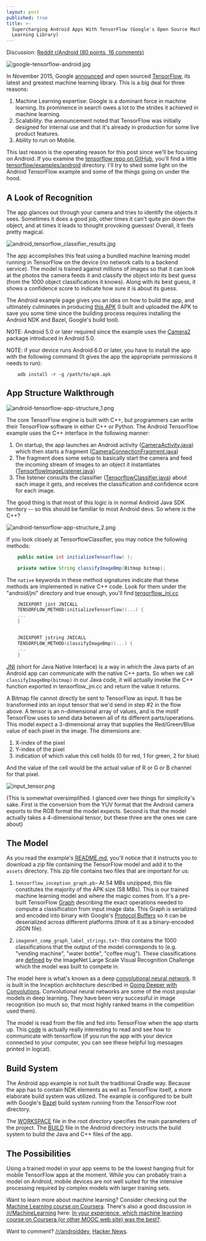 ```yaml
---
layout: post
published: true
title: >-
  Supercharging Android Apps With TensorFlow (Google's Open Source Machine
  Learning Library)
---
```


<span class="discussion">Discussion:
<a href="https://www.reddit.com/r/androiddev/comments/3zpkb6/supercharging_android_apps_with_tensorflow/" class="">Reddit r/Android (80 points, 16 comments)</a>
</span>

![google-tensorflow-android.jpg]({{site.baseurl}}/images/google-tensorflow-android.jpg)

In November 2015, Google [announced](https://googleblog.blogspot.com/2015/11/tensorflow-smarter-machine-learning-for.html) and open sourced [TensorFlow](https://www.tensorflow.org/), its latest and greatest machine learning library. This is a big deal for three reasons:

1. Machine Learning expertise: Google is a dominant force in machine learning. Its prominence in search owes a lot to the strides it achieved in machine learning.
2. Scalability: the announcement noted that TensorFlow was initially designed for internal use and that it's already in production for some live product features.
3. Ability to run on Mobile.

This last reason is the operating reason for this post since we'll be focusing on Android. If you examine the [tensorflow repo on GitHub](https://github.com/tensorflow/tensorflow), you'll find a little [tensorflow/examples/android](https://github.com/tensorflow/tensorflow/tree/master/tensorflow/examples/android) directory. I'll try to shed some light on the Android TensorFlow example and some of the things going on under the hood.

<!--more-->

## A Look of Recognition

The app glances out through your camera and tries to identify the objects it sees. Sometimes it does a good job, other times it can't quite pin down the object, and at times it leads to thought provoking guesses! Overall, it feels pretty magical.

![android_tensorflow_classifier_results.jpg]({{site.baseurl}}/images/android_tensorflow_classifier_results.jpg)

The app accomplishes this feat using a bundled machine learning model running in TensorFlow on the device (no network calls to a backend service). The model is trained against millions of images so that it can look at the photos the camera feeds it and classify the object into its best guess (from the 1000 object classifications it knows). Along with its best guess, it shows a confidence score to indicate how sure it is about its guess.

The Android example page gives you an idea on how to build the app, and ultimately culminates in producing [this APK](https://s3.amazonaws.com/jalammar.github.io/tensorflow_demo.apk) (I built and uploaded the APK to save you some time since the building process requires installing the Android NDK and Bazel, Google's build tool).

NOTE: Android 5.0 or later required since the example uses the [Camera2](android.hardware.camera2) package introduced in Android 5.0.

NOTE: if your device runs Android 6.0 or later, you have to install the app with the following command (It gives the app the appropriate permissions it needs to run):

```
	adb install -r -g /path/to/apk.apk
```

## App Structure Walkthrough

![android-tensorflow-app-structure_1.png]({{site.baseurl}}/images/android-tensorflow-app-structure_1.png)

The core TensorFlow engine is built with C++, but programmers can write their TensorFlow software in either C++ or Python. The Android TensorFlow example uses the C++ interface in the following manner:

1. On startup, the app launches an Android activity ([CameraActivity.java](https://github.com/tensorflow/tensorflow/blob/master/tensorflow/examples/android/src/org/tensorflow/demo/CameraActivity.java)) which then starts a fragment ([CameraConnectionFragment.java](https://github.com/tensorflow/tensorflow/blob/master/tensorflow/examples/android/src/org/tensorflow/demo/CameraConnectionFragment.java))
2. The fragment does some setup to basically start the camera and feed the incoming stream of images to an object it instantiates ([TensorflowImageListener.java](https://github.com/tensorflow/tensorflow/blob/master/tensorflow/examples/android/src/org/tensorflow/demo/TensorflowImageListener.java))
3. The listener consults the classifier ([TensorflowClassifier.java](https://github.com/tensorflow/tensorflow/blob/master/tensorflow/examples/android/src/org/tensorflow/demo/TensorflowClassifier.java)) about each image it gets, and receives the classification and confidence score for each image.

The good thing is that most of this logic is in normal Android Java SDK territory -- so this should be familiar to most Android devs. So where is the C++?

![android-tensorflow-app-structure_2.png]({{site.baseurl}}/images/android-tensorflow-app-structure_2.png)

If you look closely at TensorflowClassifier, you may notice the following methods:

```java
	public native int initializeTensorflow( );

	private native String classifyImageBmp(Bitmap bitmap);
```

The `native` keywords in these method signatures indicate that these methods are implemented in native C++ code. Look for them under the "android/jni" directory and true enough, you'll find [tensorflow_jni.cc](https://github.com/tensorflow/tensorflow/blob/master/tensorflow/examples/android/jni/tensorflow_jni.cc)

```c++
	JNIEXPORT jint JNICALL
	TENSORFLOW_METHOD(initializeTensorflow)(...) {
    ...
    }


	JNIEXPORT jstring JNICALL
	TENSORFLOW_METHOD(classifyImageBmp)(...) {
    ...
    }
```

[JNI](https://developer.android.com/training/articles/perf-jni.html) (short for Java Native Interface) is a way in which the Java parts of an Android app can communicate with the native C++ parts. So when we call `classifyImageBmp(bitmap)` in our Java code, it will actually invoke the C++ function exported in tensorflow_jni.cc and return the value it returns.

A Bitmap file cannot directly be sent to TensorFlow as input. It has be transformed into an input tensor that we'd send in step #2 in the flow above. A tensor is an n-dimensional array of values, and is the motif TensorFlow uses to send data between all of its different parts/operations. This model expect a 3-dimensional array that supplies the Red/Green/Blue value of each pixel in the image. The dimensions are:

1. X-index of the pixel
2. Y-index of the pixel
3. indication of which value this cell holds (0 for red, 1 for green, 2 for blue)

And the value of the cell would be the actual value of R or G or B channel for that pixel.

![input_tensor.png]({{site.baseurl}}/images/input_tensor.png)

(This is somewhat oversimplified. I glanced over two things for simplicity's sake. First is the conversion from the YUV format that the Android camera exports to the RGB format the model expects. Second is that the model actually takes a 4-dimensional tensor, but these three are the ones we care about)

## The Model

As you read the example's [README.md](https://github.com/tensorflow/tensorflow/tree/master/tensorflow/examples/android), you'll notice that it instructs you to download a zip file containing the TensorFlow model and add it to the `assets` directory. This zip file contains two files that are important for us:

1. `tensorflow_inception_graph.pb`- At 54 MBs unzipped, this file constitutes the majority of the APK size (58 MBs). This is our trained machine learning model and where the magic comes from. It's a pre-built TensorFlow [Graph](https://www.tensorflow.org/versions/master/api_docs/python/framework.html#Graph) describing the exact operations needed to compute a classification from input image data. This Graph is serialized and encoded into binary with Google's [Protocol Buffers](https://developers.google.com/protocol-buffers/?hl=en) so it can be deserialized across different platforms (think of it as a binary-encoded JSON file).

2. `imagenet_comp_graph_label_strings.txt`- this contains the 1000 classifications that the output of the model corresponds to (e.g. "vending machine", "water bottle", "coffee mug"). These classifications are [defined](http://image-net.org/challenges/LSVRC/2014/browse-synsets) by the ImageNet Large Scale Visual Recognition Challenge which the model was built to compete in.

The model here is what's known as a deep [convolutional neural network](https://youtu.be/bEUX_56Lojc?t=2m53s). It is built in the Inception architecture described in [Going Deeper with Convolutions](http://www.cv-foundation.org/openaccess/content_cvpr_2015/papers/Szegedy_Going_Deeper_With_2015_CVPR_paper.pdf). Convolutional neural networks are some of the most popular models in deep learning. They have been very successful in image recognition (so much so, that most highly ranked teams in the competition used them).

The model is read from the file and fed into TensorFlow when the app starts up. This [code](https://github.com/tensorflow/tensorflow/blob/master/tensorflow/examples/android/jni/tensorflow_jni.cc#L50) is actually really interesting to read and see how to communicate with tensorflow (if you run the app with your device connected to your computer, you can see these helpful log messages printed in logcat).

## Build System

The Android app example is not built the traditional Gradle way. Because the app has to contain NDK elements as well as TensorFlow itself, a more elaborate build system was utilized. The example is configured to be built with Google's [Bazel](http://bazel.io/) build system running from the TensorFlow root directory.

The [WORKSPACE](https://github.com/tensorflow/tensorflow/blob/master/WORKSPACE) file in the root directory specifies the main parameters of the project. The [BUILD](https://github.com/tensorflow/tensorflow/blob/master/tensorflow/examples/android/BUILD) file in the Android directory instructs the build system to build the Java and C++ files of the app.

## The Possibilities

Using a trained model in your app seems to be the lowest hanging fruit for mobile TensorFlow apps at the moment. While you can probably train a model on Android, mobile devices are not well suited for the intensive processing required by complex models with larger training sets.

Want to learn more about machine learning? Consider checking out the [Machine Learning course on Coursera](https://www.coursera.org/learn/machine-learning/). There's also a good discussion in [/r/MachineLearning](https://www.reddit.com/r/MachineLearning/) here: [In your experience, which machine learning course on Coursera (or other MOOC web site) was the best?](https://www.reddit.com/r/MachineLearning/comments/3wno5e/in_your_experience_which_machine_learning_course/).

Want to comment? [/r/androiddev](https://www.reddit.com/r/androiddev/comments/3zpkb6/supercharging_android_apps_with_tensorflow/), [Hacker News](https://news.ycombinator.com/item?id=10850113).
